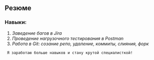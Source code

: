 ## Резюме

### Навыки:

1. _Заведение багов в Jira_
2. _Проведение нагрузочного тестирования в Postman_
3. _Работа в Git: созание репо, удаление, коммиты, слияния, форк_

` Я заработаю больше навыков и стану крутой специалисткой!`
